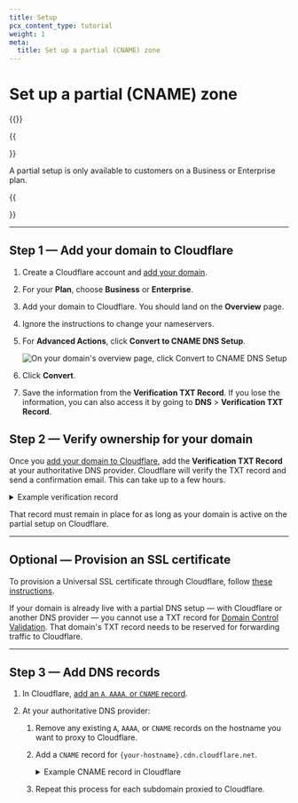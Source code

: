 ```yaml
---
title: Setup
pcx_content_type: tutorial
weight: 1
meta:
  title: Set up a partial (CNAME) zone
---
```


# Set up a partial (CNAME) zone

{{<render file="_partial-setup-definition.md">}}

{{<Aside type="note">}}

A partial setup is only available to customers on a Business or Enterprise plan.

{{</Aside>}}

---

## Step 1 — Add your domain to Cloudflare

1.  Create a Cloudflare account and [add your domain](/fundamentals/get-started/setup/add-site/).

2.  For your **Plan**, choose **Business** or **Enterprise**.

3.  Add your domain to Cloudflare. You should land on the **Overview** page.

4.  Ignore the instructions to change your nameservers.

5.  For **Advanced Actions**, click **Convert to CNAME DNS Setup**.

    ![On your domain's overview page, click Convert to CNAME DNS Setup](/dns/static/dns_cname_setup.png)

6.  Click **Convert**.

7.  Save the information from the **Verification TXT Record**. If you lose the information, you can also access it by going to **DNS** > **Verification TXT Record**.

## Step 2 — Verify ownership for your domain

Once you [add your domain to Cloudflare](#step-1--add-your-domain-to-cloudflare), add the **Verification TXT Record** at your authoritative DNS provider. Cloudflare will verify the TXT record and send a confirmation email. This can take up to a few hours.

<details>
<summary>Example verification record</summary>
<div>

A verification record for `example.com` might be:

| Type | Name | Content |
| --- | --- | --- |
| TXT | `cloudflare-verify.example.com` | 966215192-518620144

</div>
</details>

That record must remain in place for as long as your domain is active on the partial setup on Cloudflare.

---

## Optional — Provision an SSL certificate

To provision a Universal SSL certificate through Cloudflare, follow [these instructions](/ssl/edge-certificates/universal-ssl/enable-universal-ssl/#non-authoritative-partial-domains).

If your domain is already live with a partial DNS setup — with Cloudflare or another DNS provider — you cannot use a TXT record for [Domain Control Validation](/ssl/edge-certificates/changing-dcv-method/methods/txt/). That domain's TXT record needs to be reserved for forwarding traffic to Cloudflare.

---

## Step 3 — Add DNS records

1.  In Cloudflare, [add an `A`, `AAAA`, or `CNAME` record](/dns/manage-dns-records/how-to/create-dns-records/).
2.  At your authoritative DNS provider:

    1.  Remove any existing `A`, `AAAA`, or `CNAME` records on the hostname you want to proxy to Cloudflare.

    2.  Add a `CNAME` record for `{your-hostname}.cdn.cloudflare.net`.

        <details>
        <summary>Example CNAME record in Cloudflare</summary>
        <div>

        The `CNAME` record for `www.example.com` would be:

        ```txt
        www.example.com CNAME www.example.com.cdn.cloudflare.net
        ```

        </div>
        </details>

    3.  Repeat this process for each subdomain proxied to Cloudflare.